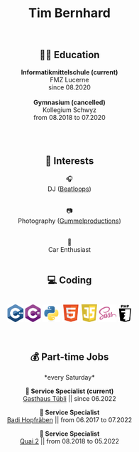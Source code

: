 <h1 align="center">Tim Bernhard</h1>

<br>

<h2 align="center"> 🧑‍🎓 Education </h2>

<p align="center"> 
  <strong> Informatikmittelschule (current) </strong> <br> 
  FMZ Lucerne <br>
  since 08.2020 
  <br>
  <br>
  <strong> Gymnasium (cancelled) </strong> <br>
  Kollegium Schwyz <br>
  from 08.2018 to 07.2020
</p>

<br>
<br>

<h2 align="center"> 🤔 Interests </h2>

<div align="center">
  🎧 <br>
  DJ (<a href="https://beatloops.jimdofree.com">Beatloops</a>) <br>  <br>

  📷 <br>
  Photography (<a href="https://unsplash.com/@gummelproductions">Gummelproductions</a>) <br> <br>

  🚗 <br>
  Car Enthusiast <br> <br>

</div>


<h2 align="center"> 💻 Coding </h2> <br>

<div align="center">
  <img align="center" src="./assets/svg/languages/cplusplus.svg" alt="c++" height="40px" margin-top="5px"/>
  <img align="center" src="./assets/svg/languages/csharp.svg" alt="c#" height="40px"/>
  <img align="center" src="./assets/svg/languages/python.svg" alt="python" height="40px"/>
  <img align="center" src="./assets/svg/languages/html5.svg" alt="html" height="40px"/>
  <img align="center" src="./assets/svg/languages/javascript.svg" alt="javascript" height="40px"/>
  <img align="center" src="./assets/svg/languages/sass.svg" alt="sass" height="40px"/>
  <img align="center" src="./assets/svg/languages/php.svg" alt="sass" height="40px"/>
</div>

<br>
<br>

<h2 align="center">💰 Part-time Jobs</h2>
<p align="center">
  *every Saturday*
</p>

<div align="center">
  <strong> 💁 Service Specialist (current) </strong> <br>
  <a href="https://www.gasthaus-tuebli-gersau.ch/">Gasthaus Tübli</a> 
  || since 06.2022

  <strong> 💁 Service Specialist </strong> <br>
  <a href="https://www.badi-info.ch/a/brunnen-hopfraeben.html">Badi Hopfräben</a> || from 06.2017 to 07.2022

  <strong> 💁 Service Specialist </strong> <br>
  <a href="https://www.quai2.ch/">Quai 2</a> || from 08.2018 to 05.2022

</div>